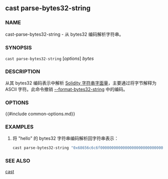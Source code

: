 ## cast parse-bytes32-string

### NAME

cast-parse-bytes32-string - 从 bytes32 编码解析字符串。

### SYNOPSIS

``cast parse-bytes32-string`` [*options*] *bytes*

### DESCRIPTION

从其 bytes32 编码表示中解析 [Solidity 字符串字面量](https://docs.soliditylang.org/en/v0.8.16/types.html#string-literals-and-types)，主要通过将字节解释为 ASCII 字符。此命令撤销 [--format-bytes32-string](./cast-format-bytes32-string.md) 中的编码。

### OPTIONS

{{#include common-options.md}}

### EXAMPLES

1. 将 "hello" 的 bytes32 字符串编码解析回字符串表示：
    ```sh
    cast parse-bytes32-string "0x68656c6c6f000000000000000000000000000000000000000000000000000000"
    ```

### SEE ALSO

[cast](./cast.md)
